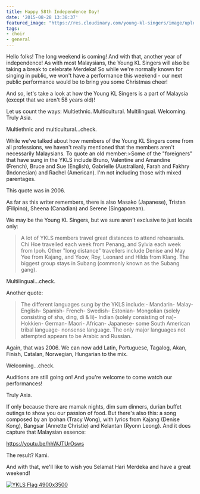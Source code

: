 ```yaml
---
title: Happy 58th Independence Day!
date: '2015-08-28 13:38:37'
featured_image: "https://res.cloudinary.com/young-kl-singers/image/upload/c_scale,w_800/v1520511309/YKLS_Flag_4900x3500.jpg"
tags:
- choir
- general
---
```


Hello folks! The long weekend is coming! And with that, another year of independence! As with most Malaysians, the Young KL Singers will also be taking a break to celebrate Merdeka! So while we're normally known for singing in public, we won't have a performance this weekend - our next public performance would be to bring you some Christmas cheer!

And so, let's take a look at how the Young KL Singers is a part of Malaysia (except that we aren't 58 years old)!

Let us count the ways: Multiethnic. Multicultural. Multilingual. Welcoming. Truly Asia.

Multiethnic and multicultural...check.

While we've talked about how members of the Young KL Singers come from all professions, we haven't really mentioned that the members aren't necessarily Malaysians. To quote an old member:>Some of the "foreigners" that have sung in the YKLS include Bruno, Valentine and Amandine (French), Bruce and Sue (English), Gabrielle (Australian), Farah and Fakhry (Indonesian) and Rachel (American). I'm not including those with mixed parentages.

This quote was in 2006.

As far as this writer remembers, there is also Masako (Japanese), Tristan (Filipino), Sheena (Canadian) and Serene (Singaporean).

We may be the Young KL Singers, but we sure aren't exclusive to just locals only:

>A lot of YKLS members travel great distances to attend rehearsals. Chi Hoe travelled each week from Penang, and Sylvia each week from Ipoh. Other "long distance" travellers include Denise and May Yee from Kajang, and Yeow, Roy, Leonard and Hilda from Klang. The biggest group stays in Subang (commonly known as the Subang gang).

Multilingual...check.

Another quote:

>The different languages sung by the YKLS include:- Mandarin- Malay- English- Spanish- French- Swedish- Estonian- Mongolian (solely consisting of sha, ding, di & li)- Indian (solely consisting of na)- Hokkien- German- Maori- African- Japanese- some South American tribal language- nonsense language. The only major languages not attempted appears to be Arabic and Russian.

Again, that was 2006. We can now add Latin, Portuguese, Tagalog, Akan, Finish, Catalan, Norwegian, Hungarian to the mix.

Welcoming...check.

Auditions are still going on! And you're welcome to come watch our performances!

Truly Asia.

If only because there are mamak nights, dim sum dinners, durian buffet outings to show you our passion of food. But there's also this: a song composed by an Ipohan (Tracy Wong), with lyrics from Kajang (Denise Kong), Bangsar (Annette Christie) and Kelantan (Ryonn Leong). And it does capture that Malaysian essence:

https://youtu.be/hhWJTUrOsws

The result? Kami.

And with that, we'll like to wish you Selamat Hari Merdeka and have a great weekend!


[![YKLS Flag 4900x3500](http://www.youngklsingers.com/wp-content/uploads/2015/08/YKLS-Flag-4900x3500-1024x731.jpg)](http://www.youngklsingers.com/wp-content/uploads/2015/08/YKLS-Flag-4900x3500.jpg)
